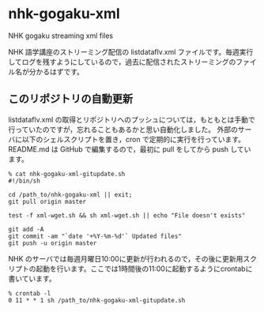 # nhk-gogaku-xml
NHK gogaku streaming xml files

NHK 語学講座のストリーミング配信の listdataflv.xml ファイルです。毎週実行してログを残すようにしているので，過去に配信されたストリーミングのファイル名が分かるはずです。

## このリポジトリの自動更新
listdataflv.xml の取得とリポジトリへのプッシュについては，もともとは手動で行っていたのですが，忘れることもあるかと思い自動化しました。
外部のサーバに以下のシェルスクリプトを置き，cron で定期的に実行を行っています。
README.md は GitHub で編集するので，最初に pull をしてから push しています。
```
% cat nhk-gogaku-xml-gitupdate.sh
#!/bin/sh

cd /path_to/nhk-gogaku-xml || exit;
git pull origin master

test -f xml-wget.sh && sh xml-wget.sh || echo "File doesn't exists"

git add -A 
git commit -am "`date '+%Y-%m-%d'` Updated files"
git push -u origin master
```
NHK のサーバでは毎週月曜日10:00に更新が行われるので，その後に更新用スクリプトの起動を行います。ここでは1時間後の11:00に起動するようにcrontabに書いています。
```
% crontab -l
0 11 * * 1 sh /path_to/nhk-gogaku-xml-gitupdate.sh
```
